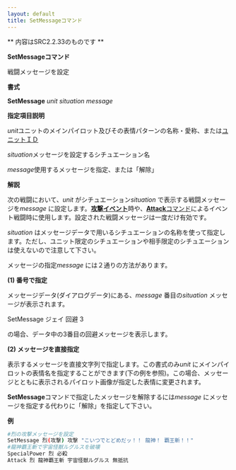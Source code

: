 ```yaml
---
layout: default
title: SetMessageコマンド
---
```

** 内容はSRC2.2.33のものです **

**SetMessageコマンド**

戦闘メッセージを設定

**書式**

**SetMessage** *unit situation message*

**指定項目説明**

*unit*ユニットのメインパイロット及びその表情パターンの名称・愛称、または[ユニットＩＤ](ユニットＩＤ.md)

*situation*メッセージを設定するシチュエーション名

*message*使用するメッセージを指定、または「解除」

**解説**

次の戦闘において、*unit* がシチュエーション*situation* で表示する戦闘メッセージを*message* に設定します。[**攻撃イベント**](攻撃イベント.md)時や、[**Attack**コマンド](Attackコマンド.md)によるイベント戦闘時に使用します。設定された戦闘メッセージは一度だけ有効です。

*situation* はメッセージデータで用いるシチュエーションの名称を使って指定します。ただし、ユニット限定のシチュエーションや相手限定のシチュエーションは使えないので注意して下さい。

メッセージの指定*message* には２通りの方法があります。

**(1) 番号で指定**

メッセージデータ(ダイアログデータ)にある、*message* 番目の*situation* メッセージが表示されます。

SetMessage ジェイ 回避 3

の場合、データ中の3番目の回避メッセージを表示します。

**(2) メッセージを直接指定**

表示するメッセージを直接文字列で指定します。この書式のみ*unit* にメインパイロットの表情名を指定することができます(下の例を参照)。この場合、メッセージとともに表示されるパイロット画像が指定した表情に変更されます。

**SetMessage**コマンドで指定したメッセージを解除するには*message* にメッセージを指定する代わりに「解除」を指定して下さい。

**例**
```sh
#烈の攻撃メッセージを設定
SetMessage 烈(攻撃) 攻撃 "こいつでとどめだッ！！ 龍神！ 覇王斬！！"
#龍神覇王斬で宇宙怪獣ルグルスを破壊
SpecialPower 烈 必殺
Attack 烈 龍神覇王斬 宇宙怪獣ルグルス 無抵抗
```

